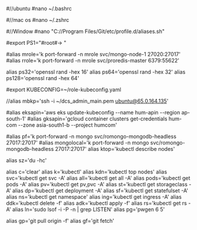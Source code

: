 #//ubuntu
#nano ~/.bashrc

#//mac os
#nano ~/.zshrc

#//Window
#nano "C://Program Files/Git/etc/profile.d/aliases.sh"

#export PS1="#root#-> "

#alias mrole='k port-forward -n mrole svc/mongo-node-1 27020:27017'
#alias rrole='k port-forward -n mrole svc/proredis-master 6379:55622'

alias ps32='openssl rand -hex 16'
alias ps64='openssl rand -hex 32'
alias ps128='openssl rand -hex 64'

#export KUBECONFIG=~/role-kubeconfig.yaml

//alias mbkp='ssh -i ~/dcs_admin_main.pem ubuntu@65.0.164.135'

#alias eksapin='aws eks update-kubeconfig --name hum-apin --region ap-south-1'
#alias gksapin='gcloud container clusters get-credentials hum-com --zone asia-south1-b --project humcom'

#alias pf='k port-forward -n mongo svc/romongo-mongodb-headless 27017:27017'
#alias mongolocal='k port-forward -n mongo svc/romongo-mongodb-headless 27017:27017'
alias ktop='kubectl describe nodes'

alias sz='du -hc'

alias c='clear'
alias k='kubectl'
alias kdn='kubectl top nodes'
alias svc='kubectl get svc -A'
alias all='kubectl get all -A'
alias pods='kubectl get pods -A'
alias pv='kubectl get pv,pvc -A'
alias st='kubectl get storageclass -A'
alias dp='kubectl get deployment -A'
alias sf='kubectl get statefulset -A'
alias ns='kubectl get namespace'
alias ing='kubectl get ingress -A'
alias ddk='kubectl delete -f'
alias adk='kubectl apply -f'
alias rs='kubectl get rs -A'
alias ln='sudo lsof -i -P -n | grep LISTEN'
alias pg='pwgen 6 5'

alias gp='git pull origin -f'
alias gf='git fetch'
